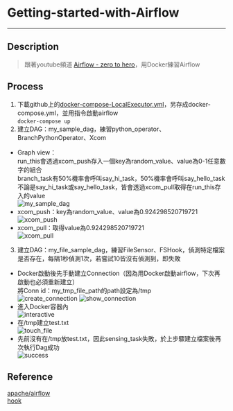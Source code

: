 # Getting-started-with-Airflow

----	
## Description	
> 跟著youtube頻道 [Airflow - zero to hero](https://www.youtube.com/playlist?list=PLcoE64orFoVsyzbvfgiY5iNKo30fJ4IWm)，用Docker練習Airflow
## Process
1. 下載github上的[docker-compose-LocalExecutor.yml](https://github.com/puckel/docker-airflow/blob/master/docker-compose-LocalExecutor.yml)，另存成docker-compose.yml，並用指令啟動airflow  
```docker-compose up```
2. 建立DAG：my_sample_dag，練習python_operator、BranchPythonOperator、Xcom  
 *  Graph view：  
    run_this會透過xcom_push存入一個key為random_value、value為0-1任意數字的組合  
    branch_task有50%機率會呼叫say_hi_task，50%機率會呼叫say_hello_task  
    不論是say_hi_task或say_hello_task，皆會透過xcom_pull取得在run_this存入的value      
![my_sample_dag](https://github.com/chewingho/Getting-started-with-Airflow/blob/master/%E5%9C%96%E7%89%87/my_sample_dag_graph_view.PNG)  
 *  xcom_push：key為random_value、value為0.924298520719721  
![xcom_push](https://github.com/chewingho/Getting-started-with-Airflow/blob/master/%E5%9C%96%E7%89%87/my_sample_dag_XCom.PNG)  
 *  xcom_pull：取得value為0.924298520719721    
![xcom_pull](https://github.com/chewingho/Getting-started-with-Airflow/blob/master/%E5%9C%96%E7%89%87/my_sample_dag_XCom2.PNG)  

3. 建立DAG：my_file_sample_dag，練習FileSensor、FSHook，偵測特定檔案是否存在，每隔1秒偵測1次，若嘗試10皆沒有偵測到，即失敗  
 *  Docker啟動後先手動建立Connection（因為用Docker啟動airflow，下次再啟動也必須重新建立）  
    將Conn id：my_tmp_file_path的path設定為/tmp  
![create_connection](https://github.com/chewingho/Getting-started-with-Airflow/blob/master/%E5%9C%96%E7%89%87/create_connection.PNG) 
![show_connection](https://github.com/chewingho/Getting-started-with-Airflow/blob/master/%E5%9C%96%E7%89%87/show_connection.PNG)  
 *  進入Docker容器內  
![interactive](https://github.com/chewingho/Getting-started-with-Airflow/blob/master/%E5%9C%96%E7%89%87/interactive.PNG)  
 *  在/tmp建立test.txt  
![touch_file](https://github.com/chewingho/Getting-started-with-Airflow/blob/master/%E5%9C%96%E7%89%87/touch_file.PNG)  
 *  先前沒有在/tmp放test.txt，因此sensing_task失敗，於上步驟建立檔案後再次執行Dag成功  
![success](https://github.com/chewingho/Getting-started-with-Airflow/blob/master/%E5%9C%96%E7%89%87/my_file_sample_dag_tree_view.PNG)  
## Reference
[apache/airflow](https://github.com/apache/airflow/blob/4f20f607764bb3477419321b5dfd0c53ba1db3c0/airflow/models.py#L1523)  
[hook](https://github.com/MTES-MCT/data-preparation-plugin)  


